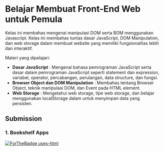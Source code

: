 # Belajar Membuat Front-End Web untuk Pemula

Kelas ini membahas mengenai manipulasi DOM serta BOM menggunakan Javascript. Kelas ini membahas tuntas dasar JavaScript, DOM Manipulation, dan web storage dalam membuat website yang memiliki fungsionalitas lebih dan interaktif.

Materi yang dipelajari:

- **Dasar JavaScript** : Mengenal bahasa pemrograman JavaScript serta dasar dalam pemrograman JavaScript seperti statement dan expression, variabel, operator, percabangan, perulangan, data structure, dan fungsi.
- **Browser Object dan DOM Manipulation** : Membahas tentang Browser Object, teknik manipulasi DOM, dan Event pada HTML element.
- **Web Storage** : Mengetahui web storage, tipe web storage, dan belajar menggunakan localStorage dalam untuk menyimpan data yang persisten.

## Submission

### 1. Bookshelf Apps

[![ForTheBadge uses-html](http://ForTheBadge.com/images/badges/uses-html.svg)](https://cperdiansyah.github.io/dicoding-submission-fwd-pemula/app)
